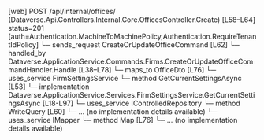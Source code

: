 [web] POST /api/internal/offices/  (Dataverse.Api.Controllers.Internal.Core.OfficesController.Create)  [L58–L64] status=201 [auth=Authentication.MachineToMachinePolicy,Authentication.RequireTenantIdPolicy]
  └─ sends_request CreateOrUpdateOfficeCommand [L62]
    └─ handled_by Dataverse.ApplicationService.Commands.Firms.CreateOrUpdateOfficeCommandHandler.Handle [L38–L78]
      └─ maps_to OfficeDto [L76]
      └─ uses_service FirmSettingsService
        └─ method GetCurrentSettingsAsync [L53]
          └─ implementation Dataverse.ApplicationService.Services.FirmSettingsService.GetCurrentSettingsAsync [L18-L97]
      └─ uses_service IControlledRepository<Office>
        └─ method WriteQuery [L60]
          └─ ... (no implementation details available)
      └─ uses_service IMapper
        └─ method Map [L76]
          └─ ... (no implementation details available)


